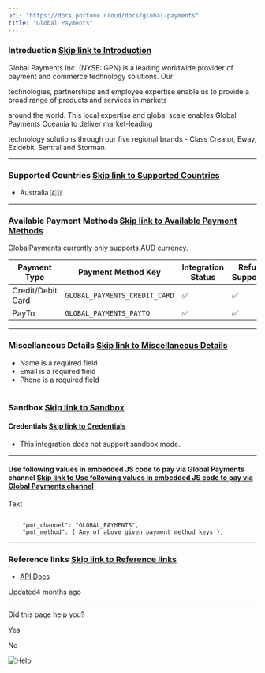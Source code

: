 ```yaml
---
url: "https://docs.portone.cloud/docs/global-payments"
title: "Global Payments"
---
```


### Introduction   [Skip link to Introduction](https://docs.portone.cloud/docs/global-payments\#introduction)

Global Payments Inc. (NYSE: GPN) is a leading worldwide provider of payment and commerce technology solutions. Our

technologies, partnerships and employee expertise enable us to provide a broad range of products and services in markets

around the world. This local expertise and global scale enables Global Payments Oceania to deliver market-leading

technology solutions through our five regional brands - Class Creator, Eway, Ezidebit, Sentral and Storman.

* * *

### Supported Countries   [Skip link to Supported Countries](https://docs.portone.cloud/docs/global-payments\#supported-countries)

- Australia 🇦🇺

* * *

### Available Payment Methods   [Skip link to Available Payment Methods](https://docs.portone.cloud/docs/global-payments\#available-payment-methods)

GlobalPayments currently only supports AUD currency.

| Payment Type | Payment Method Key | Integration Status | Refund Supported | Sandbox Availability |
| --- | --- | --- | --- | --- |
| Credit/Debit Card | `GLOBAL_PAYMENTS_CREDIT_CARD` | ✅ | ✅ | ❌ |
| PayTo | `GLOBAL_PAYMENTS_PAYTO` | ✅ | ✅ | ❌ |

* * *

### Miscellaneous Details   [Skip link to Miscellaneous Details](https://docs.portone.cloud/docs/global-payments\#miscellaneous-details)

- Name is a required field
- Email is a required field
- Phone is a required field

* * *

### Sandbox   [Skip link to Sandbox](https://docs.portone.cloud/docs/global-payments\#sandbox)

#### Credentials   [Skip link to Credentials](https://docs.portone.cloud/docs/global-payments\#credentials)

- This integration does not support sandbox mode.

* * *

#### Use following values in embedded JS code to pay via Global Payments channel   [Skip link to Use following values in embedded JS code to pay via Global Payments channel](https://docs.portone.cloud/docs/global-payments\#use-following-values-in-embedded-js-code-to-pay-via-global-payments-channel)

Text

```rdmd-code lang-text theme-light

    "pmt_channel": "GLOBAL_PAYMENTS",
    "pmt_method": { Any of above given payment method keys },

```

* * *

### Reference links   [Skip link to Reference links](https://docs.portone.cloud/docs/global-payments\#reference-links)

- [API Docs](https://docs.gpaunz.com/docs/api)

Updated4 months ago

* * *

Did this page help you?

Yes

No

![Help](https://cdn.jsdelivr.net/gh/iamport-intl/portone-devx-chatbot-widget@production/public/chat-intro1.svg)